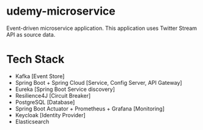 # udemy-microservice
Event-driven microservice application. This application uses Twitter Stream API as source data.


# Tech Stack 
- Kafka [Event Store]
- Spring Boot + Spring Cloud [Service, Config Server, API Gateway]
- Eureka [Spring Boot Service discovery]
- Resilience4J [Circuit Breaker]
- PostgreSQL [Database]
- Spring Boot Actuator + Prometheus + Grafana [Monitoring]
- Keycloak [Identity Provider]
- Elasticsearch
